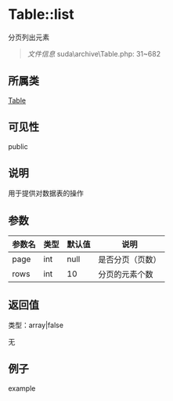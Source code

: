 # Table::list

分页列出元素

> *文件信息* suda\archive\Table.php: 31~682

## 所属类 

[Table](../Table.md)

## 可见性

 public 

## 说明


用于提供对数据表的操作



## 参数


| 参数名 | 类型 | 默认值 | 说明 |
|--------|-----|-------|-------|
| page |  int | null |   是否分页（页数） |
| rows |  int | 10 |  分页的元素个数 |



## 返回值

类型：array|false

无



## 例子

example